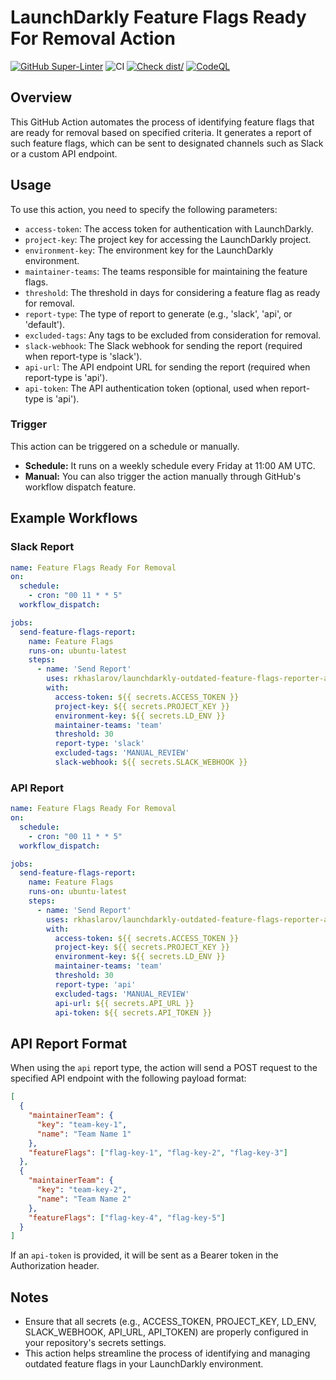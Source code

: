 # LaunchDarkly Feature Flags Ready For Removal Action

[![GitHub Super-Linter](https://github.com/rkhaslarov/launchdarkly-outdated-feature-flags-reporter-action/actions/workflows/linter.yml/badge.svg)](https://github.com/super-linter/super-linter)
![CI](https://github.com/rkhaslarov/launchdarkly-outdated-feature-flags-reporter-action/actions/workflows/ci.yml/badge.svg)
[![Check dist/](https://github.com/rkhaslarov/launchdarkly-outdated-feature-flags-reporter-action/actions/workflows/check-dist.yml/badge.svg)](https://github.com/rkhaslarov/launchdarkly-outdated-feature-flags-reporter-action/actions/workflows/check-dist.yml)
[![CodeQL](https://github.com/rkhaslarov/launchdarkly-outdated-feature-flags-reporter-action/actions/workflows/codeql-analysis.yml/badge.svg)](https://github.com/rkhaslarov/launchdarkly-outdated-feature-flags-reporter-action/actions/workflows/codeql-analysis.yml)

## Overview

This GitHub Action automates the process of identifying feature flags that
are ready for removal based on specified criteria.
It generates a report of such feature flags, which can be sent
to designated channels such as Slack or a custom API endpoint.

## Usage

To use this action, you need to specify the following parameters:

- `access-token`: The access token for authentication with LaunchDarkly.
- `project-key`: The project key for accessing the LaunchDarkly project.
- `environment-key`: The environment key for the LaunchDarkly environment.
- `maintainer-teams`: The teams responsible for maintaining the feature flags.
- `threshold`: The threshold in days for considering a feature flag as ready
   for removal.
- `report-type`: The type of report to generate (e.g., 'slack', 'api', or 'default').
- `excluded-tags`: Any tags to be excluded from consideration for removal.
- `slack-webhook`: The Slack webhook for sending the report (required when report-type is 'slack').
- `api-url`: The API endpoint URL for sending the report (required when report-type is 'api').
- `api-token`: The API authentication token (optional, used when report-type is 'api').

### Trigger

This action can be triggered on a schedule or manually.

- **Schedule:** It runs on a weekly schedule every Friday at 11:00 AM UTC.
- **Manual:** You can also trigger the action manually through
  GitHub's workflow dispatch feature.

## Example Workflows

### Slack Report

```yaml
name: Feature Flags Ready For Removal
on:
  schedule:
    - cron: "00 11 * * 5"
  workflow_dispatch:

jobs:
  send-feature-flags-report:
    name: Feature Flags
    runs-on: ubuntu-latest
    steps:
      - name: 'Send Report'
        uses: rkhaslarov/launchdarkly-outdated-feature-flags-reporter-action@v1.0.0
        with:
          access-token: ${{ secrets.ACCESS_TOKEN }}
          project-key: ${{ secrets.PROJECT_KEY }}
          environment-key: ${{ secrets.LD_ENV }}
          maintainer-teams: 'team'
          threshold: 30
          report-type: 'slack'
          excluded-tags: 'MANUAL_REVIEW'
          slack-webhook: ${{ secrets.SLACK_WEBHOOK }}
```

### API Report

```yaml
name: Feature Flags Ready For Removal
on:
  schedule:
    - cron: "00 11 * * 5"
  workflow_dispatch:

jobs:
  send-feature-flags-report:
    name: Feature Flags
    runs-on: ubuntu-latest
    steps:
      - name: 'Send Report'
        uses: rkhaslarov/launchdarkly-outdated-feature-flags-reporter-action@v1.0.0
        with:
          access-token: ${{ secrets.ACCESS_TOKEN }}
          project-key: ${{ secrets.PROJECT_KEY }}
          environment-key: ${{ secrets.LD_ENV }}
          maintainer-teams: 'team'
          threshold: 30
          report-type: 'api'
          excluded-tags: 'MANUAL_REVIEW'
          api-url: ${{ secrets.API_URL }}
          api-token: ${{ secrets.API_TOKEN }}
```

## API Report Format

When using the `api` report type, the action will send a POST request to the specified API endpoint with the following payload format:

```json
[
  {
    "maintainerTeam": {
      "key": "team-key-1",
      "name": "Team Name 1"
    },
    "featureFlags": ["flag-key-1", "flag-key-2", "flag-key-3"]
  },
  {
    "maintainerTeam": {
      "key": "team-key-2",
      "name": "Team Name 2"
    },
    "featureFlags": ["flag-key-4", "flag-key-5"]
  }
]
```

If an `api-token` is provided, it will be sent as a Bearer token in the Authorization header.

## Notes

- Ensure that all secrets (e.g., ACCESS_TOKEN, PROJECT_KEY, LD_ENV, SLACK_WEBHOOK, API_URL, API_TOKEN)
  are properly configured in your repository's secrets settings.
- This action helps streamline the process of identifying and managing outdated
  feature flags in your LaunchDarkly environment.
